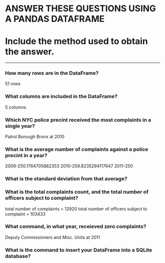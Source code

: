
ANSWER THESE QUESTIONS USING A PANDAS DATAFRAME
===============================================

# Include the method used to obtain the answer.
-----------------------------------------------

### How many rows are in the DataFrame?
51 rows
### What columns are included in the DataFrame?
5 columns
### Which NYC police precint received the most complaints in a single year?
Patrol Borough Bronx at 2010
### What is the average number of complaints against a police precint in a year?
2009-250.1764705882353
2010-259.8235294117647
2011-250
### What is the standard deviation from that average?

### What is the total complaints count, and the total number of officers subject to complaint?
total number of complaints = 12920
total number of officers subject to complaint = 103433
### What command, in what year, receieved zero complaints?
Deputy Commissioners and Misc. Units at 2011
### What is the command to insert your DataFrame into a SQLite database?

